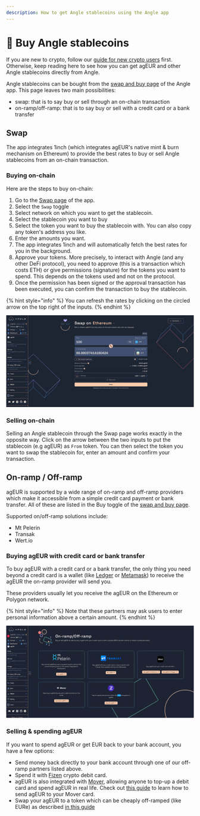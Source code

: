 ```yaml
---
description: How to get Angle stablecoins using the Angle app
---
```


# 💱 Buy Angle stablecoins

If you are new to crypto, follow our [guide for new crypto users](../../newbie.md) first. Otherwise, keep reading here to see how you can get agEUR and other Angle stablecoins directly from Angle.

Angle stablecoins can be bought from the [swap and buy page](https://app.angle.money/swap) of the Angle app. This page leaves two main possibilities:

- swap: that is to say buy or sell through an on-chain transaction
- on-ramp/off-ramp: that is to say buy or sell with a credit card or a bank transfer

## Swap

The app integrates 1inch (which integrates agEUR's native mint & burn mechanism on Ethereum) to provide the best rates to buy or sell Angle stablecoins from an on-chain transaction.

### Buying on-chain

Here are the steps to buy on-chain:

1. Go to the [Swap page](https://app.angle.money/swap) of the app.
2. Select the `Swap` toggle
3. Select network on which you want to get the stablecoin.
4. Select the stablecoin you want to buy
5. Select the token you want to buy the stablecoin with. You can also copy any token's address you like.
6. Enter the amounts you want.
7. The app integrates 1inch and will automatically fetch the best rates for you in the background.
8. Approve your tokens. More precisely, to interact with Angle (and any other DeFi protocol), you need to approve (this is a transaction which costs ETH) or give permissions (signature) for the tokens you want to spend. This depends on the tokens used and not on the protocol.
9. Once the permission has been signed or the approval transaction has been executed, you can confirm the transaction to buy the stablecoin.

{% hint style="info" %}
You can refresh the rates by clicking on the circled arrow on the top right of the inputs.
{% endhint %}

![Minting agEUR](/.gitbook/assets/swap-agEUR.png)

### Selling on-chain

Selling an Angle stablecoin through the Swap page works exactly in the opposite way. Click on the arrow between the two inputs to put the stablecoin (e.g agEUR) as `From` token. You can then select the token you want to swap the stablecoin for, enter an amount and confirm your transaction.

## On-ramp / Off-ramp

agEUR is supported by a wide range of on-ramp and off-ramp providers which make it accessible from a simple credit card payment or bank transfer. All of these are listed in the Buy toggle of the [swap and buy page](https://app.angle.money/swap).

Supported on/off-ramp solutions include:

- Mt Pelerin
- Transak
- Wert.io

### Buying agEUR with credit card or bank transfer

To buy agEUR with a credit card or a bank transfer, the only thing you need beyond a credit card is a wallet (like [Ledger](https://www.ledger.com) or [Metamask](https://metamask.io)) to receive the agEUR the on-ramp provider will send you.

These providers usually let you receive the agEUR on the Ethereum or Polygon network.

{% hint style="info" %}
Note that these partners may ask users to enter personal information above a certain amount.
{% endhint %}

![On-ramp](../../../.gitbook/assets/on-ramp.png)

### Selling & spending agEUR

If you want to spend agEUR or get EUR back to your bank account, you have a few options:

- Send money back directly to your bank account through one of our off-ramp partners listed above.
- Spend it with [Fizen](https://fizen.io/) crypto debit card.
- agEUR is also integrated with [Mover](https://faq.viamover.com/what-does-mover-do), allowing anyone to top-up a debit card and spend agEUR in real life. Check out [this guide](https://faq.viamover.com/angle-protocol/how-to-top-up-mover-debit-card-with-ageur-tokens) to learn how to send agEUR to your Mover card.
- Swap your agEUR to a token which can be cheaply off-ramped (like EURe) as described [in this guide](../../use-cases/ageur-power-usecase.md#withdrawing-ageur-to-a-bank-account)
